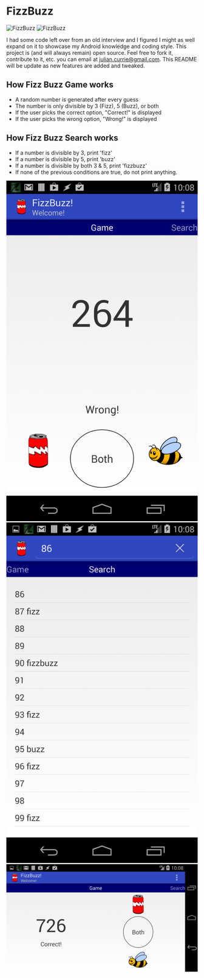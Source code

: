 FizzBuzz
========

![FizzBuzz](https://raw.github.com/JulianCurrie/FizzBuzz/master/res/drawable-xxhdpi/ic_pop_can.png)
![FizzBuzz](https://raw.github.com/JulianCurrie/FizzBuzz/master/res/drawable-xxhdpi/ic_bee.png)

I had some code left over from an old interview and I figured I might as well expand on it to showcase my Android knowledge and coding style. This project is (and will always remain) open source. Feel free to fork it, contribute to it, etc. you can email at julian.currie@gmail.com.
This README will be update as new features are added and tweaked.

## How Fizz Buzz Game works

 * A random number is generated after every guess
 * The number is only divisible by 3 (Fizz), 5 (Buzz), or both
 * If the user picks the correct option, "Correct!" is displayed
 * If the user picks the wrong option, "Wrong!" is displayed

## How Fizz Buzz Search works

 * If a number is divisible by 3, print 'fizz'
 * If a number is divisible by 5, print 'buzz'
 * If a number is divisible by both 3 & 5, print 'fizzbuzz'
 * If none of the previous conditions are true, do not print anything.
 
![FizzBuzz](https://github.com/JulianCurrie/FizzBuzz/blob/develop/res/drawable/game_portrait_screen.png)
![FizzBuzz](https://github.com/JulianCurrie/FizzBuzz/blob/develop/res/drawable/search_screen.png)
![FizzBuzz](https://github.com/JulianCurrie/FizzBuzz/blob/develop/res/drawable/game_land_screen.png)
